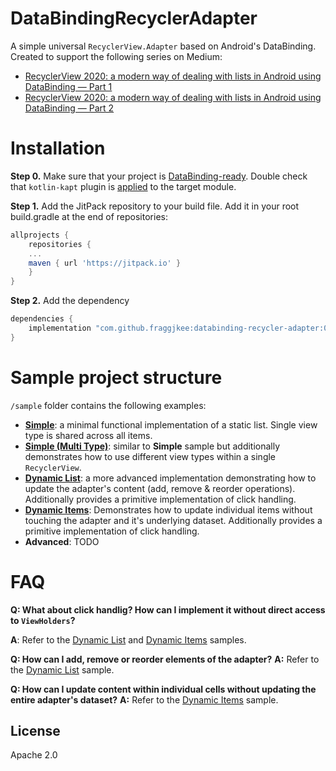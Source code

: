 # DataBindingRecyclerAdapter
A simple universal `RecyclerView.Adapter` based on Android's DataBinding. Created to support the following series on Medium:
- [RecyclerView 2020: a modern way of dealing with lists in Android using DataBinding — Part 1](https://medium.com/@fraggjkee/recyclerview-2020-a-modern-way-of-dealing-with-lists-in-android-using-databinding-d97abf5fb55f)
- [RecyclerView 2020: a modern way of dealing with lists in Android using DataBinding — Part 2](https://medium.com/@fraggjkee/recyclerview-2020-a-modern-way-of-dealing-with-lists-in-android-using-databinding-part-2-df69f0a741f8)

# Installation
**Step 0.** Make sure that your project is [DataBinding-ready](https://developer.android.com/topic/libraries/data-binding/start). Double check that `kotlin-kapt` plugin is [applied](https://stackoverflow.com/a/54197326/984014) to the target module.
 
**Step 1.** Add the JitPack repository to your build file. Add it in your root build.gradle at the end of repositories:
```gradle
allprojects {
    repositories {
	...
	maven { url 'https://jitpack.io' }
    }
}
```
**Step 2.** Add the dependency
```gradle
dependencies {
    implementation "com.github.fraggjkee:databinding-recycler-adapter:0.2"
}
```

# Sample project structure
`/sample` folder contains the following examples:
- **[Simple](https://github.com/fraggjkee/databinding-recycler-adapter/tree/master/sample/src/main/java/com/fraggjkee/databindingadapter/simple)**: a minimal functional implementation of a static list. Single view type is shared across all items.
- **[Simple (Multi Type)](https://github.com/fraggjkee/databinding-recycler-adapter/tree/master/sample/src/main/java/com/fraggjkee/databindingadapter/simple_multitype)**: similar to **Simple** sample but additionally demonstrates how to use different view types within a single `RecyclerView`.
- **[Dynamic List](https://github.com/fraggjkee/databinding-recycler-adapter/tree/master/sample/src/main/java/com/fraggjkee/databindingadapter/dynamic)**: a more advanced implementation demonstrating how to update the adapter's content (add, remove & reorder operations). Additionally provides a primitive implementation of click handling.
- **[Dynamic Items](https://github.com/fraggjkee/databinding-recycler-adapter/tree/master/sample/src/main/java/com/fraggjkee/databindingadapter/dynamic_items)**: Demonstrates how to update individual items without touching the adapter and it's underlying dataset. Additionally provides a primitive implementation of click handling.
- **Advanced**: TODO

# FAQ
**Q: What about click handlig? How can I implement it without direct access to `ViewHolders`?**

**A**: Refer to the [Dynamic List](https://github.com/fraggjkee/databinding-recycler-adapter/tree/master/sample/src/main/java/com/fraggjkee/databindingadapter/dynamic) and [Dynamic Items](https://github.com/fraggjkee/databinding-recycler-adapter/tree/master/sample/src/main/java/com/fraggjkee/databindingadapter/dynamic_items) samples.

**Q: How can I add, remove or reorder elements of the adapter?**
**A:** Refer to the [Dynamic List](https://github.com/fraggjkee/databinding-recycler-adapter/tree/master/sample/src/main/java/com/fraggjkee/databindingadapter/dynamic) sample.


**Q: How can I update content within individual cells without updating the entire adapter's dataset?**
**A:** Refer to the [Dynamic Items](https://github.com/fraggjkee/databinding-recycler-adapter/tree/master/sample/src/main/java/com/fraggjkee/databindingadapter/dynamic-items) sample.

License
----
Apache 2.0
